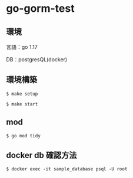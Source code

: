 # go-gorm-test

## 環境
言語：go 1.17

DB：postgresQL(docker)


## 環境構築
`$ make setup`

`$ make start`

## mod
`$ go mod tidy`

## docker db 確認方法
`$ docker exec -it sample_database psql -U root`

